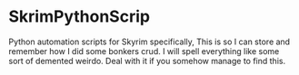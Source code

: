 # SkrimPythonScrip
Python automation scripts for Skyrim specifically, This is so I can store and remember how I did some bonkers crud.
I will spell everything like some sort of demented weirdo. Deal with it if you somehow manage to find this.

